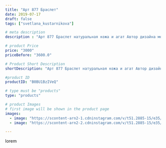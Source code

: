 ```yaml
---
title: "Арт 877 Браслет"
date: 2019-07-17
draft: false
tags: ["svetlana_kustarnikova"]

# meta description
description : "Арт 877 Браслет натуральная кожа и агат Автор дизайна модели mea _ elena _"

# product Price
price: "3000"
priceBefore: "3600.0"

# Product Short Description
shortDescription: "Арт 877 Браслет натуральная кожа и агат Автор дизайна модели mea _ elena _"

#product ID
productID: "B0BU1BzIVeQ"

# type must be "products"
type: "products"

# product Images
# first image will be shown in the product page
images:
  - image: "https://scontent-arn2-1.cdninstagram.com/v/t51.2885-15/e35/s1080x1080/65848171_476152679613747_1865248574135670461_n.jpg?tp=1&_nc_ht=scontent-arn2-1.cdninstagram.com&_nc_cat=103&_nc_ohc=EqhsmQl-PxcAX8_rRs7&oh=3c584a4ac14f1e18929607973090fb10&oe=606B6E13&ig_cache_key=MjA5MDA0MzMwMDQxODQ5NTE4Mg%3D%3D.2"
  - image: "https://scontent-arn2-2.cdninstagram.com/v/t51.2885-15/e35/s1080x1080/65602635_703659993397536_7515845559516983748_n.jpg?tp=1&_nc_ht=scontent-arn2-2.cdninstagram.com&_nc_cat=100&_nc_ohc=EinpO_OPs_MAX-zkJN3&oh=f55556a0c509524e139a7e7df9f8c872&oe=606A131A&ig_cache_key=MjA5MDA0MzMwMDQzNTI1MDEzMQ%3D%3D.2"

---
```

lorem
